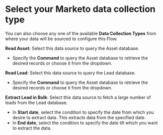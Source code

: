 # Select your Marketo data collection type

You can also choose any one of the available **Data Collection Types** from where your data will be sourced to configure this Flow.

**Read Asset:** Select this data source to query the Asset database.

* Specify the **Command** to query the Asset database to retrieve the desired records or choose it from the dropdown.&#x20;

**Read Lead**: Select this data source to query the Lead database.

* Specify the **Command** to query the Asset database to retrieve the desired records or choose it from the dropdown.&#x20;

**Extract Lead in Bulk**: Select this data source to fetch a large number of leads from the Lead database.

* In **Start date**, select the condition to specify the date from which you desire to extract data. This extracts data from the specified date.
* In **End date**, select the condition to specify the date till which you want to extract the data.
